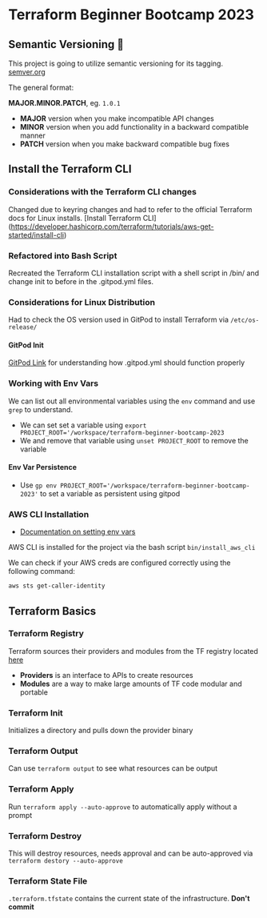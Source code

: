 # Terraform Beginner Bootcamp 2023

## Semantic Versioning :mage:

This project is going to utilize semantic versioning for its tagging. [semver.org](https://semver.org)

The general format:

**MAJOR.MINOR.PATCH**, eg. `1.0.1`

- **MAJOR** version when you make incompatible API changes
- **MINOR** version when you add functionality in a backward compatible manner
- **PATCH** version when you make backward compatible bug fixes

## Install the Terraform CLI

### Considerations with the Terraform CLI changes
Changed due to keyring changes and had to refer to the official Terraform docs for Linux installs.
[Install Terraform CLI] (https://developer.hashicorp.com/terraform/tutorials/aws-get-started/install-cli)


### Refactored into Bash Script
Recreated the Terraform CLI installation script with a shell script in /bin/ and change init to before in the .gitpod.yml files.

### Considerations for Linux Distribution
Had to check the OS version used in GitPod to install Terraform via 
```/etc/os-release/```

#### GitPod Init
[GitPod Link](https://www.gitpod.io/docs/configure/workspaces/tasks) for understanding how .gitpod.yml should function properly

### Working with Env Vars
We can list out all environmental variables using the `env` command and use `grep` to understand.
- We can set set a variable using `export PROJECT_ROOT='/workspace/terraform-beginner-bootcamp-2023`
- We and remove that variable using `unset PROJECT_ROOT` to remove the variable

#### Env Var Persistence
- Use `gp env PROJECT_ROOT='/workspace/terraform-beginner-bootcamp-2023'` to set a variable as persistent using gitpod

### AWS CLI Installation
- [Documentation on setting env vars](https://docs.aws.amazon.com/cli/latest/userguide/cli-configure-envvars.html)

AWS CLI is installed for the project via the bash script `bin/install_aws_cli`

We can check if your AWS creds are configured correctly using the following command:
```sh
aws sts get-caller-identity
```

## Terraform Basics

### Terraform Registry
Terraform sources their providers and modules from the TF registry located [here](https://registry.terraform.io/)

- **Providers** is an interface to APIs to create resources
- **Modules** are a way to make large amounts of TF code modular and portable 

### Terraform Init
Initializes a directory and pulls down the provider binary

### Terraform Output
Can use `terraform output` to see what resources can be output

### Terraform Apply
Run `terraform apply --auto-approve` to automatically apply without a prompt

### Terraform Destroy
This will destroy resources, needs approval and can be auto-approved via `terraform destory --auto-approve`

### Terraform State File
`.terraform.tfstate` contains the current state of the infrastructure. **Don't commit**